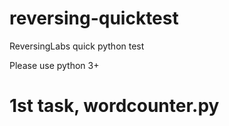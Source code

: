# reversing-quicktest
ReversingLabs quick python test

Please use python 3+

# 1st task, wordcounter.py

